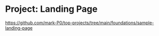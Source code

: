 # Project: Landing Page

https://github.com/mark-P0/top-projects/tree/main/foundations/sample-landing-page
